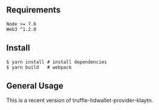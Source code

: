 ## Requirements
```
Node >= 7.6
Web3 ^1.2.0
```

## Install

```
$ yarn install # install dependencies
$ yarn build   # webpack
```

## General Usage

This is a recent version of truffle-hdwallet-provider-klaytn.